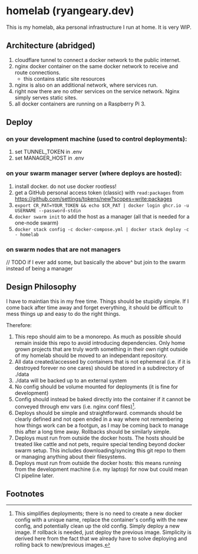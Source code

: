 # homelab (ryangeary.dev)

This is my homelab, aka personal infrastructure I run at home. It is very WIP.

## Architecture (abridged)

1. cloudflare tunnel to connect a docker network to the public internet.
1. nginx docker container on the same docker network to receive and route connections.
    - this contains static site resources
1. nginx is also on an additional network, where services run.
1. right now there are no other services on the service network. Nginx simply serves static sites.
1. all docker containers are running on a Raspberry Pi 3.

## Deploy

### on your development machine (used to control deployments):
1. set TUNNEL_TOKEN in .env
1. set MANAGER_HOST in .env

### on your swarm manager server (where deploys are hosted):
1. install docker. do not use docker rootless!
1. get a GitHub personal access token (classic) with `read:packages` from https://github.com/settings/tokens/new?scopes=write:packages
1. `export CR_PAT=YOUR_TOKEN && echo $CR_PAT | docker login ghcr.io -u USERNAME --password-stdin`
1. `docker swarm init` to add the host as a manager (all that is needed for a one-node swarm)
1. `docker stack config -c docker-compose.yml | docker stack deploy -c - homelab`

### on swarm nodes that are not managers
// TODO if I ever add some, but basically the above^ but join to the swarm
instead of being a manager

## Design Philosophy

I have to maintian this in my free time. Things should be stupidly simple. If I
come back after time away and forget everything, it should be difficult to mess
things up and easy to do the right things.

Therefore:

1. This repo should aim to be a monorepo. As much as possible should remain
   inside this repo to avoid introducing dependencies. Only home grown projects
   that are truly worth something in their own right outside of my homelab
   should be moved to an independant repository.
1. All data created/accessed by containers that is not ephemeral (i.e. if it is
   destroyed forever no one cares) should be stored in a subdirectory of ./data
1. ./data will be backed up to an external system
1. No config should be volume mounted for deployments (it is fine for
   development)
1. Config should instead be baked directly into the container if it cannot be
   conveyed through env vars (i.e. nginx conf files)[^1].
1. Deploys should be simple and straightforward. commands should be clearly
   defined and not open ended in a way where not remembering how things work
   can be a footgun, as I may be coming back to manage this after a long time
   away. Rollbacks should be similarly simple.
1. Deploys must run from outside the docker hosts. The hosts should be
   treated like cattle and not pets, require special tending beyond docker
   swarm setup. This includes downloading/syncing this git repo to them or
   managing anything about their filesystems.
1. Deploys must run from outside the docker hosts: this means running from the
   development machine (i.e. my laptop) for now but could mean CI pipeline
   later.

## Footnotes

[^1]: This simplifies deployments; there is no need to create a new docker
    config with a unique name, replace the container's config with the new
    config, and potentially clean up the old config. Simply deploy a new image.
    If rollback is needed, just deploy the previous image. Simplicity is
    derived here from the fact that we already have to solve deploying and
    rolling back to new/previous images.
